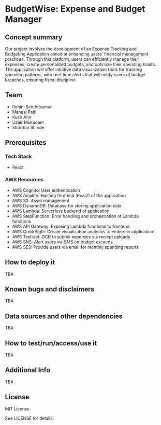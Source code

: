 # BudgetWise: Expense and Budget Manager

## Concept summary
 Our project involves the development of an Expense Tracking and Budgeting Application aimed at enhancing users' financial management practices. Through this platform, users can efficiently manage their expenses, create personalized budgets, and optimize their spending habits. The application will offer intuitive data visualization tools for tracking spending patterns, with real-time alerts that will notify users of budget breaches, ensuring fiscal discipline.
  
## Team

- Rohini Senthilkumar
- Manasi Patil
- Kush Ahir
- Uzair Mukadam
- Shridhar Shinde

## Prerequisites

### Tech Stack

- React

### AWS Resources

- AWS Cognito: User authentication
- AWS Amplify: Hosting frontend (React) of the application
- AWS S3: Asset management
- AWS DynamoDB: Database for storing application data
- AWS Lambda: Serverless backend of application
- AWS StepFunction: Error handling and orchestration of Lambda functions 
- AWS API Gateway: Exposing Lambda functions to frontend
- AWS QuickSight: Create visualization analytics to embed in application
- AWS Textract: OCR to submit expenses via reciept uploads
- AWS SNS: Alert users via SMS on budget exceeds
- AWS SES: Provide users via email for monthly spending reports

## How to deploy it 
TBA

## Known bugs and disclaimers
TBA

## Data sources and other dependencies
TBA

## How to test/run/access/use it
TBA

## Additional Info
TBA

## License

MIT License

See LICENSE for details.
